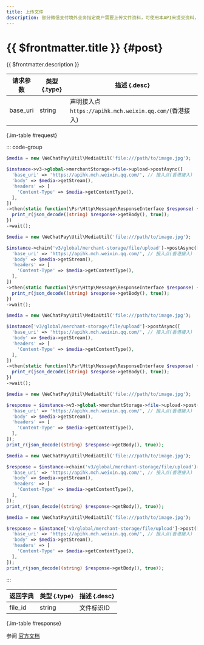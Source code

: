 ```yaml
---
title: 上传文件
description: 部分微信支付境外业务指定商户需要上传文件资料，可使用本API来提交资料，获取其他业务API所需的FileID值。
---
```


# {{ $frontmatter.title }} {#post}

{{ $frontmatter.description }}

| 请求参数 | 类型 {.type} | 描述 {.desc}
| --- | --- | ---
| base_uri | string | 声明接入点`https://apihk.mch.weixin.qq.com/`(香港接入)

{.im-table #request}

::: code-group

```php [异步纯链式]
$media = new \WeChatPay\Util\MediaUtil('file:///path/to/image.jpg');

$instance->v3->global->merchantStorage->file->upload->postAsync([
  'base_uri' => 'https://apihk.mch.weixin.qq.com/', // 接入点(香港接入)
  'body' => $media->getStream(),
  'headers' => [
    'Content-Type' => $media->getContentType(),
  ],
])
->then(static function(\Psr\Http\Message\ResponseInterface $response) {
  print_r(json_decode((string) $response->getBody(), true));
})
->wait();
```

```php [异步声明式]
$media = new \WeChatPay\Util\MediaUtil('file:///path/to/image.jpg');

$instance->chain('v3/global/merchant-storage/file/upload')->postAsync([
  'base_uri' => 'https://apihk.mch.weixin.qq.com/', // 接入点(香港接入)
  'body' => $media->getStream(),
  'headers' => [
    'Content-Type' => $media->getContentType(),
  ],
])
->then(static function(\Psr\Http\Message\ResponseInterface $response) {
  print_r(json_decode((string) $response->getBody(), true));
})
->wait();
```

```php [异步属性式]
$media = new \WeChatPay\Util\MediaUtil('file:///path/to/image.jpg');

$instance['v3/global/merchant-storage/file/upload']->postAsync([
  'base_uri' => 'https://apihk.mch.weixin.qq.com/', // 接入点(香港接入)
  'body' => $media->getStream(),
  'headers' => [
    'Content-Type' => $media->getContentType(),
  ],
])
->then(static function(\Psr\Http\Message\ResponseInterface $response) {
  print_r(json_decode((string) $response->getBody(), true));
})
->wait();
```

```php [同步纯链式]
$media = new \WeChatPay\Util\MediaUtil('file:///path/to/image.jpg');

$response = $instance->v3->global->merchantStorage->file->upload->post([
  'base_uri' => 'https://apihk.mch.weixin.qq.com/', // 接入点(香港接入)
  'body' => $media->getStream(),
  'headers' => [
    'Content-Type' => $media->getContentType(),
  ],
]);
print_r(json_decode((string) $response->getBody(), true));
```

```php [同步声明式]
$media = new \WeChatPay\Util\MediaUtil('file:///path/to/image.jpg');

$response = $instance->chain('v3/global/merchant-storage/file/upload')->post([
  'base_uri' => 'https://apihk.mch.weixin.qq.com/', // 接入点(香港接入)
  'body' => $media->getStream(),
  'headers' => [
    'Content-Type' => $media->getContentType(),
  ],
]);
print_r(json_decode((string) $response->getBody(), true));
```

```php [同步属性式]
$media = new \WeChatPay\Util\MediaUtil('file:///path/to/image.jpg');

$response = $instance['v3/global/merchant-storage/file/upload']->post([
  'base_uri' => 'https://apihk.mch.weixin.qq.com/', // 接入点(香港接入)
  'body' => $media->getStream(),
  'headers' => [
    'Content-Type' => $media->getContentType(),
  ],
]);
print_r(json_decode((string) $response->getBody(), true));
```

:::

| 返回字典 | 类型 {.type} | 描述 {.desc}
| --- | --- | ---
| file_id | string | 文件标识ID

{.im-table #response}

参阅 [官方文档](https://pay.weixin.qq.com/wiki/doc/api_external/ch/apis/chapter4_1_11.shtml)
